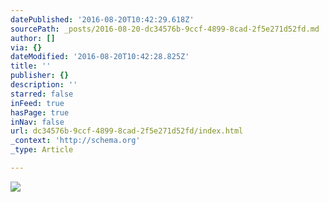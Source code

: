 ```yaml
---
datePublished: '2016-08-20T10:42:29.618Z'
sourcePath: _posts/2016-08-20-dc34576b-9ccf-4899-8cad-2f5e271d52fd.md
author: []
via: {}
dateModified: '2016-08-20T10:42:28.825Z'
title: ''
publisher: {}
description: ''
starred: false
inFeed: true
hasPage: true
inNav: false
url: dc34576b-9ccf-4899-8cad-2f5e271d52fd/index.html
_context: 'http://schema.org'
_type: Article

---
```

![](https://the-grid-user-content.s3-us-west-2.amazonaws.com/becfe869-6cc0-45c8-b8a8-72df30e0182b.jpg)